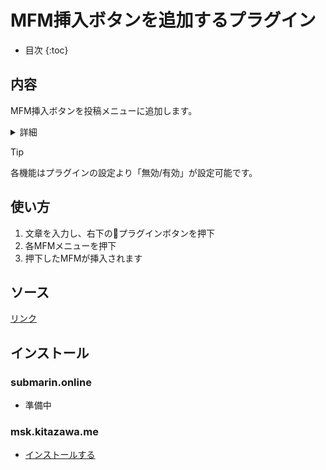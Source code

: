 # MFM挿入ボタンを追加するプラグイン

* 目次
{:toc}

## 内容
MFM挿入ボタンを投稿メニューに追加します。

<details>
<summary>詳細</summary>
本プラグインを適用すると、 投稿フォームメニューに[各MFMメニュー]が、出現します。
 
※初期設定は【x2】【全消し】が有効 
</details>

> [!TIP]
> 各機能はプラグインの設定より「無効/有効」が設定可能です。

## 使い方

1. 文章を入力し、右下の🔌プラグインボタンを押下
2. 各MFMメニューを押下
3. 押下したMFMが挿入されます


## ソース
[リンク](https://github.com/elysion-pre/MisskeyPlugins/blob/main/src/insert_mfm.is)

## インストール

### submarin.online
 - 準備中

### msk.kitazawa.me
- [インストールする](https://msk.kitazawa.me/install-extentions?url=https://elysion-pre.github.io/MisskeyPlugins/json/insert_mfm.json&hash=df3cae31e74fc7d09c804be6d2b7d0d4d8bf745c7f84c687778a1dbec1caba86bb0c79f133727a3b191666d24ff30af34e4db93da48c97afc60f140194912d4c)
